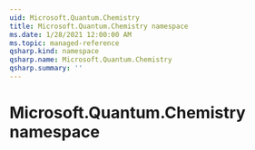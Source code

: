 ```yaml
---
uid: Microsoft.Quantum.Chemistry
title: Microsoft.Quantum.Chemistry namespace
ms.date: 1/28/2021 12:00:00 AM
ms.topic: managed-reference
qsharp.kind: namespace
qsharp.name: Microsoft.Quantum.Chemistry
qsharp.summary: ''
---
```


# Microsoft.Quantum.Chemistry namespace



